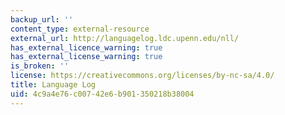 ```yaml
---
backup_url: ''
content_type: external-resource
external_url: http://languagelog.ldc.upenn.edu/nll/
has_external_licence_warning: true
has_external_license_warning: true
is_broken: ''
license: https://creativecommons.org/licenses/by-nc-sa/4.0/
title: Language Log
uid: 4c9a4e76-c007-42e6-b901-350218b38004
---
```

